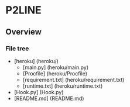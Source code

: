 # P2LINE
## Overview
### File tree
- [heroku] (heroku/)
    - [main.py] (heroku/main.py)
    - [Procfile] (heroku/Procfile)
    - [requirement.txt] (heroku/requirement.txt)
    - [runtime.txt] (heroku/runtime.txt)
- [Hook.py] (Hook.py)
- [README.md] (README.md)
